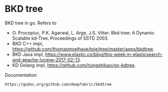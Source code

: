 # BKD tree
BKD tree in go.
Refers to
- O. Procopiuc, P.K. Agarwal, L. Arge, J.S. Vitter. Bkd-tree: A Dynamic Scalable kd-Tree. Proceedings of SSTD 2003.
- BKD C++ impl, https://github.com/thomasmoelhave/tpie/tree/master/apps/bkdtree.
- BKD Java impl, https://www.elastic.co/blog/this-week-in-elasticsearch-and-apache-lucene-2017-02-13.
- KD Golang impl, https://github.com/hongshibao/go-kdtree.

Documentation

    https://godoc.org/github.com/deepfabric/bkdtree
